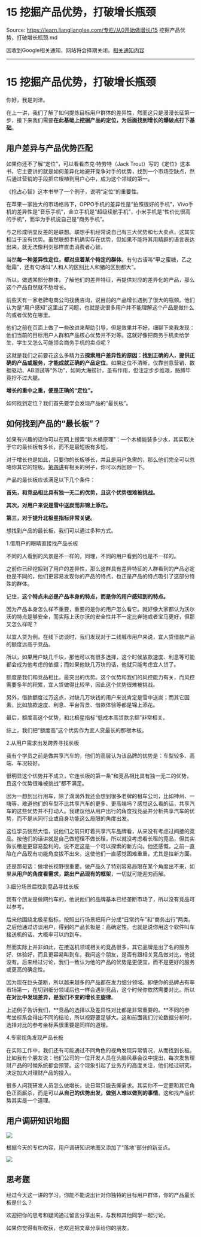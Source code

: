# 15 挖掘产品优势，打破增长瓶颈 

Source: https://learn.lianglianglee.com/专栏/从0开始做增长/15 挖掘产品优势，打破增长瓶颈.md

因收到Google相关通知，网站将会择期关闭。[相关通知内容](https://lumendatabase.org/notices/44265620)

---

# 15 挖掘产品优势，打破增长瓶颈

你好，我是刘津。

在上一讲，我们了解了如何提炼目标用户群体的差异性，然而这只是漫漫长征第一步，接下来我们需要**在此基础上挖掘产品的定位，为后面找到增长的爆破点打下基础**。

## 用户差异与产品优势匹配

如果你还不了解“定位”，可以看看杰克·特劳特（Jack Trout）写的《定位》这本书，它主要讲的就是如何差异化地避开竞争对手的优势，找到一个市场空缺点，然后通过营销的手段把它根植到用户心中，成为这个领域的第一。

《抢占心智》这本书举了一个例子，说明“定位”的重要性。

在苹果一家独大的市场格局下，OPPO手机的差异性是“拍照很好的手机”，Vivo手机的差异性是“音乐手机”，金立手机是“超级续航手机”，小米手机是“性价比很高的手机”，而华为手机说自己是“商务手机”。

与之形成明显反差的是联想。联想手机经常说自己有三大优势和七大卖点，这其实相当于没有优势。虽然联想手机确实存在优势，但如果不能将其用精辟的语言表达出来，就无法像利剑那样直击消费者心智。

当然**每一种差异性定位，都对应着某个特定的群体**。有句古话叫“甲之蜜糖，乙之砒霜”，还有句话叫“人和人的区别比人和猪的区别都大”。

所以，做透某部分群体，了解他们的差异特征，再提供对应的差异化的产品，那么这个产品自然就不愁增长。

前些天有一家老牌电商公司找我咨询，说目前的产品增长遇到了很大的瓶颈。他们认为是“用户感知”这里出了问题，也就是说很多用户并不能理解这个产品是做什么的或者优势在哪里。

他们之前在页面上做了一些改进来帮助引导，但是效果并不好。细聊下来我发现：他们当前的目标用户人群和产品核心优势并不对等。这就好像把商务手机卖给学生，学生又怎么可能领会商务手机的卖点呢？

这就是我们之前要花这么多精力去**探索用户差异性的原因：找到正确的人，提供正确的产品或服务，才能成就正确的产品定位**。如果定位不清晰，仅靠创意营销、数据驱动、AB测试等“外功”，如同大海捞针，虽有作用，但注定步步维艰，胳膊毕竟拧不过大腿。

**增长的重中之重，便是正确的“定位”。**

如何找到定位？我们首先要学会发现产品的“最长板”。

## 如何找到产品的“最长板”？

如果有兴趣的话你可以在网上搜索“新木桶原理”：一个木桶能装多少水，其实取决于它的最长板有多长，而不是最短板有多短。

对于增长也是如此，只要你的长板够长，并且是用户急需的，那么他们完全可以忽略你其它的短板。[第四讲](https://time.geekbang.org/column/article/90337)有相关的例子，你可以再回顾一下。

产品的最长板应该满足以下几个条件：

**首先，和竞品相比具有独一无二的优势，且这个优势很难被挑战。**

**其次，对用户来说是雪中送炭而非锦上添花。**

**第三，对于提升北极星指标非常关键。**

想找到产品的最长板，我们可以通过多种方式。

1.借用户的眼睛直接找产品长板

不同的人看到的风景是不一样的，同理，不同的用户看到的也是不一样的。

之前你已经挖掘到了用户的差异性，那么这群具有差异特征的人群看到的产品必定也是不同的，他们更容易发现你的产品的特点，也正是产品的特点吸引了这部分特殊的群体。

记住，**这个特点未必是产品本身的特点，而是你的用户感知到的特点。**

因为产品本身怎么样不重要，重要的是你的用户怎么看它。就好像大家都认为沃尔沃的特点是够安全，而实际上沃尔沃的安全性并不一定比奔驰或者宝马更好，但那又怎么样呢？

以宜人贷为例，在线下访谈时，我们发现对于二线城市用户来说，宜人贷借款产品的额度远高于竞品。

所以，如果用户缺几千块，那他可以有很多选择，这个时候放款速度、利息等可能都会成为他考虑的依据；而如果他缺几万块的话，他就只能考虑宜人贷了。

额度是我们和竞品相比，最突出的优势。这个优势和我们的风控能力有关，而风控需要多年的积累，宜人贷做得比较早，因此这个优势很难被挑战。

另外，借款额度过万这点，对缺几万块钱的用户来说肯定是雪中送炭；而其它因素，比如放款速度、利息、平台背景、借款体验等都是锦上添花。

最后，额度高这个优势，和北极星指标“低成本高贷款余额”非常相关。

综上，我们把“额度高”这个优势作为宜人贷最长的那根木板。

2.从用户需求出发跨界寻找长板

我有个学员之前是做共享汽车的，他们的高层认为该品牌的优势是：车型较多、高端、车况较好。

很明显这个优势并不成立，它连长板的第一条“和竞品相比具有独一无二的优势，且这个优势很难被挑战”都不满足。

因为一想到出行用车，除了滴滴外我还会想到很多老牌的租车公司，比如神州、一嗨等，难道他们的车型不比共享汽车的更多、更高端吗？感觉这么看的话，共享汽车的这些优势并不打动人。我建议他从用户出行的角度找竞品并分析共享汽车的优势，而不是从同行业或自身功能这么局限的角度出发。

这位学员恍然大悟，说他们之前只盯着共享汽车品牌看，从来没有考虑过间接的竞品。按他们的话讲就是自己做短租不做长租，所以就没考虑看长租的竞品，但其实做长租是更容易盈利的，说不定这是一个可以探索的新方向。他还感慨，之前一直陷在产品现有功能角度拔不出来，这使他们一直感觉困难重重，尤其是拉新方面。

还是那句话：做增长视野很重要。做产品久了特别容易局限在某个角度出不来，如果**从用户的角度看需求，跳出产品现有的框架**，一切就可能迎刃而解。

3.细分场景后找到竞品寻找长板

我有个朋友是做网约车的，他说他们的品牌基本已经垄断市场了，所以没有竞品可以参考。

后来他围绕北极星指标，按照出行场景把用户分成“日常约车”和“商务出行”两类。之后他通过访谈用户，得到的产品长板是：高确定性。也就是说你用这个软件叫车接送机的话，大概率可以约到车。

然而实际上并非如此，在接送机领域相关的竞品很多，其它品牌是出了名的服务好、体验好，而且更容易叫到车。我问这个朋友，是否有跟相关竞品做对比，他说没有。后来经过讨论，我们一致认为他的产品的优势是更便宜，而不是更好的服务或更高的确定性。

因为现在巨头垄断，所以越来越多的产品都在发力细分领域。即便你的品牌占有率市场第一，在切到细分领域后也一样会遇到竞品，这个时候你依然需要对比。所以**在对比中发现差异，是我们不变的增长主旋律**。

上述例子告诉我们，**竞品的选择以及差异性对比都是非常重要的。**不同的参考坐标系会得出不同的结论，所以视野要足够大。这和前面我们讨论数据分析时，选择对比的参考坐标系很重要是同样的道理。

4.专家视角发现产品长板

在实际工作中，我们还有可能通过不同角色的视角发现异常情况，从而找到长板。比如我有个朋友说：他们公司的一位开发人员在头脑风暴会议中提出，每次发售理财产品的时候系统都会预警。这个现象引起了业务方的高度关注，他们经过研究，决定加大对理财产品的投入。

很多人问我研发人员怎么做增长，说日常只能去撕需求。其实你不一定要和其它角色正面厮杀，而是可以**从自己的优势出发，做别人难以做到的事情**。这和找产品优势其实是一个道理。

## 用户调研知识地图

![](assets/d88f00fea022486fab8b56ba78abf0fe.jpg)

根据今天的专栏内容，用户调研知识地图又添加了“落地”部分的新支点。

![](assets/48f64972ca514721afbb9b45916575e5.jpg)

## 思考题

经过今天这一讲的学习，你能不能说出针对你独特的目标用户群体，你的产品最长板是什么？

欢迎把你的思考和疑问通过留言分享出来，与我和其他同学一起讨论。

如果你觉得有所收获，也欢迎把文章分享给你的朋友。